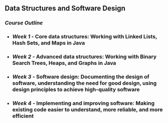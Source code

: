 ## Data Structures and Software Design

### *Course Outline*

* ### *Week 1* - Core data structures: Working with Linked Lists, Hash Sets, and Maps in Java
* ### *Week 2* - Advanced data structures: Working with Binary Search Trees, Heaps, and Graphs in Java 
* ### *Week 3* - Software design: Documenting the design of software, understanding the need for good design, using design principles to achieve high-quality software
* ### *Week 4* - Implementing and improving software: Making existing code easier to understand, more reliable, and more efficient
